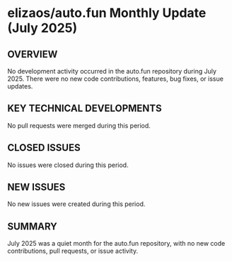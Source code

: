 # elizaos/auto.fun Monthly Update (July 2025)

## OVERVIEW
No development activity occurred in the auto.fun repository during July 2025. There were no new code contributions, features, bug fixes, or issue updates.

## KEY TECHNICAL DEVELOPMENTS
No pull requests were merged during this period.

## CLOSED ISSUES
No issues were closed during this period.

## NEW ISSUES
No new issues were created during this period.

## SUMMARY
July 2025 was a quiet month for the auto.fun repository, with no new code contributions, pull requests, or issue activity.